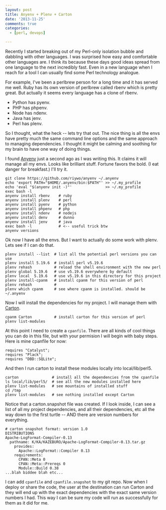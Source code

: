```yaml
---
layout: post
title: Anyenv + Plenv + Carton
date: '2013-11-25'
comments: true
categories:
  - [perl, devops]

---
```


Recently I started breaking out of my Perl-only isolation bubble and dabbling
with other languages. I was surprised how easy and comfortable other languages
are. I think its because these days good ideas spread from one language to the
next incredibly fast. Even in a new language when I reach for a tool I can
usually find some Perl technology analogue.

For example, I've been a perlbrew person for a long time and it has served me
well.  Ruby has its own version of perlbrew called rbenv which is pretty great.
But actually it seems every language has a clone of rbenv.

 * Python has pyenv.  
 * PHP has phpenv.  
 * Node has ndenv.  
 * Java has jenv.  
 * Perl has plenv.  

So I thought, what the heck -- lets try that out.  The nice thing
is all the envs have pretty much the same command line options and the same
approach to managing dependencies.  I thought it might be calming and soothing
for my brain to have one way of doing things.   

I found [Anyenv](https://github.com/riywo/anyenv) just a second ago as I was
writing this.  It claims it will manage all my envs. Looks like brilliant
stuff. Fortune favors the bold. (I eat danger for breakfast.)  I'll try it.

    git clone https://github.com/riywo/anyenv ~/.anyenv
    echo 'export PATH="$HOME/.anyenv/bin:$PATH"' >> ~/.my_profile
    echo 'eval "$(anyenv init -)"'               >> ~/.my_profile
    exec bash -l
    anyenv install rbenv    # ruby
    anyenv install plenv    # perl
    anyenv install pyenv    # python
    anyenv install phpenv   # php
    anyenv install ndenv    # nodejs
    anyenv install denv     # dunno
    anyenv install jenv     # java
    exec bash -l            # <-- useful trick btw
    anyenv versions

Ok now I have all the envs.  But I want to actually do some work with plenv.
Lets see if I can do that.

    plenv install --list  # list all the potential perl versions you can use
    plenv install 5.19.6  # install perl v5.19.6
    plenv rehash          # reload the shell environment with the new perl
    plenv global 5.19.6   # use v5.19.6 everywhere by default
    plenv local  5.19.6   # use v5.19.6 in this directory for this project
    plenv install-cpanm   # install cpanm for this version of perl
    plenv rehash          #
    plenv which cpanm     # see where cpanm is installed. should be ~/.anyenv
    
Now I will install the dependencies for my project.  I will manage them with
[Carton](https://metacpan.org/pod/Carton).

    cpanm Carton          # install carton for this version of perl
    plenv list-modules

At this point I need to create a `cpanfile`.  There are all kinds of cool
things you can do in this file, but with your permision I will begin with baby
steps.  Here is mine cpanfile for now:

    requires "Catalyst";
    requires "Plack";
    requires "DBD::SQLite";
       
And then I run carton to install these modules locally into local/lib/perl5.

    carton               # install all the dependencies from the cpanfile
    ls local/lib/perl5/  # see all the new modules installed here
    plenv list-modules   # see mountains of installed stuff
    cd /tmp
    plenv list-modules   # see nothing installed except Carton
    
Notice that a carton.snapshot file was created.  If I look inside, I can see a
list of all my project dependencies, and all their dependencies, etc all the
way down to the first turtle -- AND there are version numbers for everything. 

    # carton snapshot format: version 1.0
    DISTRIBUTIONS
    Apache-LogFormat-Compiler-0.13
      pathname: K/KA/KAZEBURO/Apache-LogFormat-Compiler-0.13.tar.gz
        provides:
          Apache::LogFormat::Compiler 0.13
        requirements:
          CPAN::Meta 0
          CPAN::Meta::Prereqs 0
          Module::Build 0.38
    ...blah biddee blah etc...

I can add `cpanfile` and `cpanfile.snapshot` to my git repo.  Now when I deploy
or share the code, the user at the destination can run Carton and they will end
up with the exact dependencies with the exact same version numbers I had. This
way I can be sure my code will run as successfully for them as it did for me.

    
